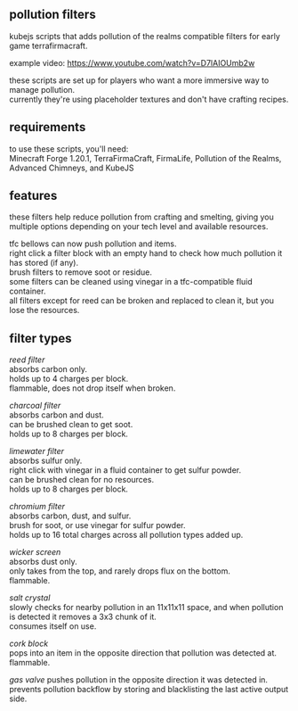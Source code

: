 ## pollution filters
kubejs scripts that adds pollution of the realms compatible filters for early game terrafirmacraft.

example video: https://www.youtube.com/watch?v=D7lAIOUmb2w

these scripts are set up for players who want a more immersive way to manage pollution.  
currently they're using placeholder textures and don't have crafting recipes.

## requirements
to use these scripts, you'll need:  
Minecraft Forge 1.20.1, TerraFirmaCraft, FirmaLife, Pollution of the Realms, Advanced Chimneys, and KubeJS

## features
these filters help reduce pollution from crafting and smelting, giving you multiple options depending on your tech level and available resources.

tfc bellows can now push pollution and items.  
right click a filter block with an empty hand to check how much pollution it has stored (if any).  
brush filters to remove soot or residue.  
some filters can be cleaned using vinegar in a tfc-compatible fluid container.  
all filters except for reed can be broken and replaced to clean it, but you lose the resources.  

## filter types
*reed filter*  
absorbs carbon only.  
holds up to 4 charges per block.  
flammable, does not drop itself when broken.

*charcoal filter*  
absorbs carbon and dust.  
can be brushed clean to get soot.  
holds up to 8 charges per block.

*limewater filter*  
absorbs sulfur only.  
right click with vinegar in a fluid container to get sulfur powder.  
can be brushed clean for no resources.  
holds up to 8 charges per block.

*chromium filter*  
absorbs carbon, dust, and sulfur.  
brush for soot, or use vinegar for sulfur powder.  
holds up to 16 total charges across all pollution types added up.

*wicker screen*  
absorbs dust only.  
only takes from the top, and rarely drops flux on the bottom.  
flammable.

*salt crystal*  
slowly checks for nearby pollution in an 11x11x11 space, and when pollution is detected it removes a 3x3 chunk of it.  
consumes itself on use.

*cork block*  
pops into an item in the opposite direction that pollution was detected at.  
flammable.

*gas valve*
pushes pollution in the opposite direction it was detected in.
prevents pollution backflow by storing and blacklisting the last active output side.
